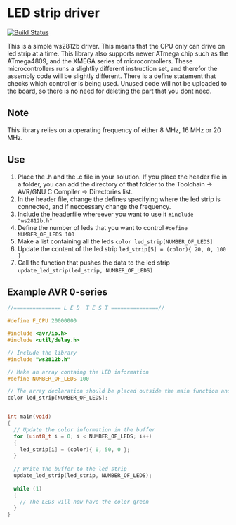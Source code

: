# LED strip driver

[![Build Status](https://img.shields.io/badge/Supported%20devices-ATmega%200--series%2C%20XMEGA%2C%20ATmega-yellow)](https://travis-ci.com/username/projectname)

This is a simple ws2812b driver. This means that the CPU only can drive on led strip at a time. This library also supports 
newer ATmega chip such as the ATmega4809, and the XMEGA series of microcontrollers. These microcontrollers runs a slightliy different instruction set, and therefor the assembly code will be slightly different. There is a define statement that checks which controller is being used. Unused code will not be uploaded to the board, so there is no need for deleting the part that you dont need.

## Note
This library relies on a operating frequency of either 8 MHz, 16 MHz or 20 MHz.

## Use
1) Place the .h and the .c file in your solution. If you place the header file in a folder, you can add the directory of that 
folder to 
the Toolchain -> AVR/GNU C Compiler -> Directories list.
2) In the header file, change the defines specifying where the led strip is connected, and if neccessary change the frequency.
3) Include the headerfile whereever you want to use it ```#include "ws2812b.h"```
4) Define the number of leds that you want to control ```#define NUMBER_OF_LEDS 100```
5) Make a list containing all the leds ```color led_strip[NUMBER_OF_LEDS]```
6) Update the content of the led strip ```led_strip[5] = (color){ 20, 0, 100 }```
7) Call the function that pushes the data to the led strip ```update_led_strip(led_strip, NUMBER_OF_LEDS)```


## Example AVR 0-series

```c
//=============== L E D  T E S T ===============//

#define F_CPU 20000000

#include <avr/io.h>
#include <util/delay.h>

// Include the library
#include "ws2812b.h"

// Make an array containg the LED information
#define NUMBER_OF_LEDS 100

// The array declaration should be placed outside the main function and is by default C initialized
color led_strip[NUMBER_OF_LEDS];


int main(void)
{
  // Update the color information in the buffer
  for (uint8_t i = 0; i < NUMBER_OF_LEDS; i++)
  {
    led_strip[i] = (color){ 0, 50, 0 };
  }
  
  // Write the buffer to the led strip
  update_led_strip(led_strip, NUMBER_OF_LEDS);
  
  while (1)
  {
    // The LEDs will now have the color green
  }
}
```
